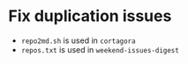 # Fix duplication issues

- `repo2md.sh` is used in `cortagora`
- `repos.txt` is used in `weekend-issues-digest`

